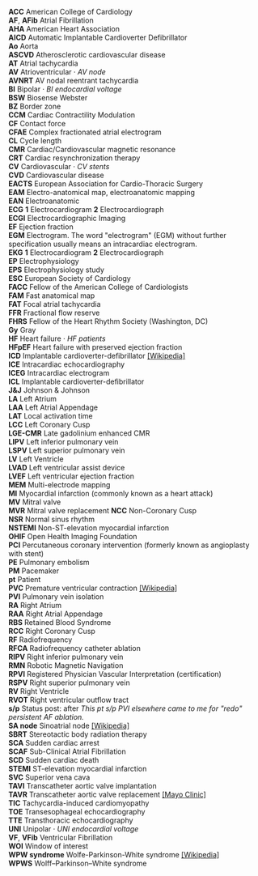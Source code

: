 __ACC__ American College of Cardiology  
__AF__, __AFib__ Atrial Fibrillation  
__AHA__ American Heart Association  
__AICD__ Automatic Implantable Cardioverter Defibrillator  
__Ao__ Aorta  
__ASCVD__ Atherosclerotic cardiovascular disease  
__AT__ Atrial tachycardia  
__AV__ Atrioventricular · _AV node_  
__AVNRT__ AV nodal reentrant tachycardia  
__BI__ Bipolar · _BI endocardial voltage_  
__BSW__ Biosense Webster  
__BZ__ Border zone  
__CCM__ Cardiac Contractility Modulation  
__CF__ Contact force  
__CFAE__ Complex fractionated atrial electrogram  
__CL__ Cycle length  
__CMR__ Cardiac/Cardiovascular magnetic resonance  
__CRT__ Cardiac resynchronization therapy  
__CV__ Cardiovascular · _CV stents_  
__CVD__ Cardiovascular disease  
__EACTS__  European Association for Cardio-Thoracic Surgery  
__EAM__ Electro-anatomical map, electroanatomic mapping  
__EAN__ Electroanatomic  
__ECG__ __1__ Electrocardiogram __2__ Electrocardiograph  
__ECGI__ Electrocardiographic Imaging  
__EF__ Ejection fraction  
__EGM__ Electrogram. The word "electrogram" (EGM) without further specification usually means an intracardiac electrogram.  
__EKG__ __1__ Electrocardiogram __2__ Electrocardiograph  
__EP__ Electrophysiology  
__EPS__ Electrophysiology study  
__ESC__ European Society of Cardiology  
__FACC__ Fellow of the American College of Cardiologists  
__FAM__ Fast anatomical map  
__FAT__ Focal atrial tachycardia  
__FFR__ Fractional flow reserve  
__FHRS__ Fellow of the Heart Rhythm Society (Washington, DC)  
__Gy__ Gray  
__HF__ Heart failure · _HF patients_  
__HFpEF__ Heart failure with preserved ejection fraction  
__ICD__ Implantable cardioverter-defibrillator [[Wikipedia]](https://en.wikipedia.org/wiki/Implantable_cardioverter-defibrillator)  
__ICE__ Intracardiac echocardiography  
__ICEG__ Intracardiac electrogram  
__ICL__ Implantable cardioverter-defibrillator  
__J&J__ Johnson & Johnson  
__LA__ Left Atrium  
__LAA__ Left Atrial Appendage  
__LAT__ Local activation time  
__LCC__ Left Coronary Cusp  
__LGE-CMR__ Late gadolinium enhanced CMR  
__LIPV__ Left inferior pulmonary vein  
__LSPV__ Left superior pulmonary vein  
__LV__ Left Ventricle  
__LVAD__ Left ventricular assist device  
__LVEF__ Left ventricular ejection fraction  
__MEM__ Multi-electrode mapping  
__MI__ Myocardial infarction (commonly known as a heart attack)  
__MV__ Mitral valve  
__MVR__ Mitral valve replacement
__NCC__ Non-Coronary Cusp  
__NSR__ Normal sinus rhythm  
__NSTEMI__ Non-ST-elevation myocardial infarction  
__OHIF__ Open Health Imaging Foundation  
__PCI__ Percutaneous coronary intervention (formerly known as angioplasty with stent)  
__PE__ Pulmonary embolism  
__PM__ Pacemaker  
__pt__ Patient  
__PVC__ Premature ventricular contraction [[Wikipedia]](https://en.wikipedia.org/wiki/Premature_ventricular_contraction)  
__PVI__ Pulmonary vein isolation  
__RA__ Right Atrium  
__RAA__ Right Atrial Appendage  
__RBS__ Retained Blood Syndrome  
__RCC__ Right Coronary Cusp  
__RF__ Radiofrequency  
__RFCA__ Radiofrequency catheter ablation  
__RIPV__ Right inferior pulmonary vein  
__RMN__ Robotic Magnetic Navigation  
__RPVI__ Registered Physician Vascular Interpretation (certification)  
__RSPV__ Right superior pulmonary vein  
__RV__ Right Ventricle  
__RVOT__  Right ventricular outflow tract  
__s/p__ Status post: after _This pt s/p PVI elsewhere came to me for "redo" persistent AF ablation._  
__SA node__ Sinoatrial node [[Wikipedia]](https://en.wikipedia.org/wiki/Sinoatrial_node)  
__SBRT__ Stereotactic body radiation therapy  
__SCA__ Sudden cardiac arrest  
__SCAF__ Sub-Clinical Atrial Fibrillation  
__SCD__ Sudden cardiac death  
__STEMI__ ST-elevation myocardial infarction  
__SVC__ Superior vena cava  
__TAVI__ Transcatheter aortic valve implantation  
__TAVR__ Transcatheter aortic valve replacement [[Mayo Clinic]](https://www.mayoclinic.org/tests-procedures/transcatheter-aortic-valve-replacement/about/pac-20384698)  
__TIC__ Tachycardia-induced cardiomyopathy  
__TOE__ Transesophageal echocardiography  
__TTE__ Transthoracic echocardiography  
__UNI__ Unipolar · _UNI endocardial voltage_  
__VF__, __VFib__ Ventricular Fibrillation  
__WOI__ Window of interest  
__WPW syndrome__ Wolfe-Parkinson-White syndrome [[Wikipedia]](https://en.wikipedia.org/wiki/Wolff–Parkinson–White_syndrome)  
__WPWS__ Wolff–Parkinson–White syndrome  
